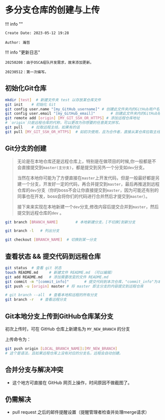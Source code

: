 # 多分支仓库的创建与上传

!!! info ""

    Create Date: 2023-05-12 19:28

    Author: 瀚哲

!!! info "更新日志"

    20250208：由于OSCA组队开发需求，故来添加更新。

    20230512：第一次编写。


## 初始化Git仓库

```bash
mkdir [test]  # 新建文件夹 test 以存放某仓库文件
git init    # 初始化 Git
git config user.name "[my_GitHub_username]"	# 创建此文件夹内的GitHub用户名，如果需要全局设置，则在"config"后面加"--global"
git config user.email "[my_GitHub_email]"		# 创建此文件夹内的GitHub账户，如果需要全局设置，同上。
git remote add [origin] [MY_GIT_SSH_OR_HTTPS] # 添加远程仓库地址
# `origin`只是远程仓库的代称，可以更改为你想要的任意英文拼写。
git pull    # 拉取远程主线，如果有的话
git pull [MY_GIT_SSH_OR_HTTPS]  # 如初次使用，且为合作者，直接从某仓库拉取主线
```

## Git分支的创建

> 无论是在本地仓库还是远程仓库上，特别是在做项目的时候,你一般都是不会直接提交到`master(主分支)`，都是提交到另外一个分支如`dev`分支。
>
> 当然在本地你可能为了方便直接在`master`上开发代码，但是一般最好都是另建一个分支，开发好一定的代码，再合并提交到`master`，最后再推送到远程仓库的`dev`分支（你的boss不会让你直接提交到`master`，因为可能还有别的同事也在开发，boss会将你们的代码进行合并然后才提交到`master`）。
>
> 接下来来实现在本地新建一个`dev`分支,修改内容后提交合并到`master`，然后提交到远程仓库的`dev` 。

```bash
git branch [BRANCH_NAME]		# 本地新建分支，[不切换]到新分支

git branch -l	# 列出分支

git checkout [BRANCH_NAME]	# 切换到某一分支
```

## 查看状态 && 提交代码到远程仓库

```bash
git status  # 查看 git 状态
touch README.md     # 新建文件 README.md （可以编辑）
git add README.md	# 添加需要改变的文件 README.md
git commit -m "[commit_info]"		# 提交代码到本次仓库，"commit_info"为本次提交的注释信息
git push -u [origin] master	# 将 master 即主分支的内容提交到远程仓库

# git branch --all	# 查看本地和远程的所有分支
git branch -r   # 查看远程分支
```

## Git本地分支上传到GitHub仓库某分支

初次上传时，可在 GitHub 仓库上新建名为 `MY_NEW_BRANCH` 的分支

上传命令为：

```bash 
git push origin [LOCAL_BRANCH_NAME]:[MY_NEW_BRANCH] 
# 这个是语法，且如果远程仓库上没有对应的分支名，远程会自动创建。
```

## 合并分支与解决冲突

- 这个地方可直接在 GitHub 网页上操作，时间原因不做截图了。

## 仍需解决

- pull request 之后的邮件提醒设置（提醒管理者检查并处理merge请求）